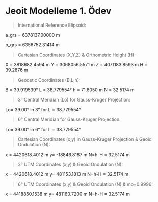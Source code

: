 # Jeoit Modelleme 1. Ödev


> International Reference Elipsoid:
> 
 a_grs =  6378137.00000 m
 
 b_grs =  6356752.31414 m

 > Cartesian Coordinates (X,Y,Z) & Orthometric Height (H):
 
 X = 3818682.4594 m   Y = 3068056.5571 m   Z = 4071183.8593 m   H =  39.2876 m

 > Geodetic Coordinates (B,L,h):
 
 B =    39.919539°    L =    38.779554°    h =  71.8050 m       N =  32.5174 m

 > 3° Central Meridian (Lo) for Gauss-Kruger Projection:
 
 Lo=  39.00° in 3° for L =    38.779554°

 > 6° Central Meridian for Gauss-Kruger Projection:
 
 Lo=  39.00° in 6° for L =    38.779554°

 > Cartesian Coordinates (x,y) in Gauss-Kruger Projection & Geoid Ondulation (N):
 
 x = 4420618.4012 m   y=  -18846.8187 m   N=h-H =  32.5174 m

 > 3° UTM Coordinates (x,y) & Geoid Ondulation (N):
 
 x = 4420618.4012 m   y=  481153.1813 m   N=h-H =  32.5174 m

 > 6° UTM Coordinates (x,y) & Geoid Ondulation (N) & mo=0.9996:
 
 x = 4418850.1538 m   y=  481160.7200 m   N=h-H =  32.5174 m
 
 
 

